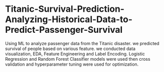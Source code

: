 # Titanic-Survival-Prediction-Analyzing-Historical-Data-to-Predict-Passenger-Survival
Using ML to analyze passenger data from the Titanic disaster. we predicted survival of people based on various feature. we conducted data visualization, EDA, Feature Engineering and Label Encoding. Logistic Regression and Random Forest Classifier models were used then cross validation and hyperparameter tuning were used for optimization.

